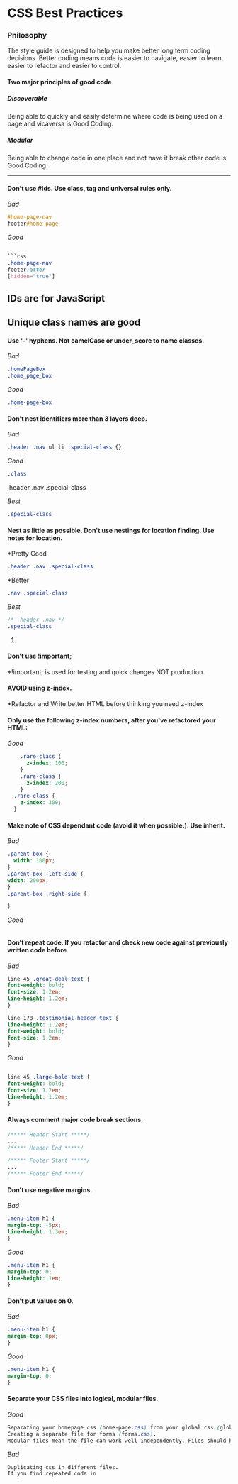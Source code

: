 CSS Best Practices
===========

###  Philosophy
   The style guide is designed to help you make better long term coding decisions. Better coding means code is easier to navigate, easier to learn, easier to refactor and easier to control.

#### Two major principles of good code
#####  Discoverable
   Being able to quickly and easily determine where code is being used on a page and vicaversa is Good Coding. 

#####  Modular
   Being able to change code in one place and not have it break other code is Good Coding.



* * *

####  Don't use #ids. Use class, tag and universal rules only.

*Bad*
```css
#home-page-nav
footer#home-page
```

*Good*
```css

```css
.home-page-nav
footer:after
[hidden="true"]
```

## IDs are for JavaScript
## Unique class names are good

####  Use '-' hyphens. Not camelCase or under_score to name classes.

*Bad*
```css
.homePageBox
.home_page_box
```

*Good*
```css
.home-page-box
```

####  Don't nest identifiers more than 3 layers deep.

*Bad*
```css
.header .nav ul li .special-class {}
```

*Good*
```css 
.class
```

.header .nav .special-class

*Best*
```css
.special-class
```

####  Nest as little as possible. Don't use nestings for location finding. Use notes for location.

*Pretty Good
```css
.header .nav .special-class
```

*Better
```css
.nav .special-class
```

*Best*
```css
/* .header .nav */
.special-class
```

1.

####  Don't use !important;

*!important; is used for testing and quick changes NOT production.

#### AVOID using z-index.

*Refactor and Write better HTML before thinking you need z-index

#### Only use the following z-index numbers, after you've refactored your HTML:

*Good*
```css
	.rare-class {
	  z-index: 100;
	}
	.rare-class {
	  z-index: 200;
	} 
  .rare-class {
  	z-index: 300;
  }
```


#### Make note of CSS dependant code (avoid it when possible.). Use inherit.

*Bad*
```css
.parent-box {
  width: 100px;
}
.parent-box .left-side {
width: 200px;
}
.parent-box .right-side {

}
```

*Good*
```css

```

#### Don't repeat code. If you refactor and check new code against previously written code before

*Bad*
```css
line 45 .great-deal-text {
font-weight: bold;
font-size: 1.2em;
line-height: 1.2em;
}

line 178 .testimonial-header-text {
line-height: 1.2em;
font-weight: bold;
font-size: 1.2em;
}
```

*Good*
```css

line 45 .large-bold-text {
font-weight: bold;
font-size: 1.2em;
line-height: 1.2em;
}
```

#### Always comment major code break sections.

```css
/***** Header Start *****/
...
/***** Header End *****/

/***** Footer Start *****/
...
/***** Footer End *****/
```

#### Don't use negative margins.

*Bad*
```css 
.menu-item h1 {
margin-top: -5px;
line-height: 1.3em;
}
```

*Good*
```css 
.menu-item h1 {
margin-top: 0;
line-height: 1em;
}
```

#### Don't put values on 0.

*Bad*
```css 
.menu-item h1 {
margin-top: 0px;
}
```

*Good*
```css 
.menu-item h1 {
margin-top: 0;
}
```

#### Separate your CSS files into logical, modular files.

*Good*
```css
Separating your homepage css (home-page.css) from your global css (global.css).
Creating a separate file for forms (forms.css).
Modular files mean the file can work well independently. Files should have no more than one depency files (global.css).
```

*Bad*
```css
Duplicating css in different files. 
If you find repeated code in 
```

